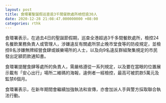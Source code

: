 ```yaml
---
layout: post
title: 食環署聖誕假巡查逾3千間餐飲處所檢控逾30人
date: 2020-12-28 21:08:47.000000000 +08:00
categories: rthk
---
```


食環署表示，在過去4日的聖誕節假期，巡查全港超過3千多間餐飲處所，檢控24名餐飲業務負責人或管理人，涉嫌違反有關處所禁止晚市堂食等的防疫規定，並檢控8名涉嫌無牌經營食肆或娛樂場所的人士，以及向9名違反群組聚集規定的市民發出定額罰款通知書。

食環署提醒食肆等處所的負責人，需嚴格遵從一系列規定，以及要在當眼的位置展示載有「安心出行」場所二維碼的海報，違例者一經檢控，最高可被罰款5萬元及監禁6個月。

食環署表示，在新年期間會繼續加強執法和宣傳，亦會加派人手與警方採取聯合執法行動。
